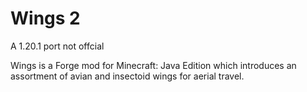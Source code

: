 # Wings 2

A 1.20.1 port not offcial 

Wings is a Forge mod for Minecraft: Java Edition which introduces an assortment of avian and insectoid wings for aerial travel.

